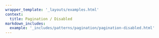 ```yaml
---
wrapper_template: '_layouts/examples.html'
context:
  title: Pagination / Disabled
markdown_includes:
  example: '_includes/patterns/pagination/pagination-disabled.html'
---
```

